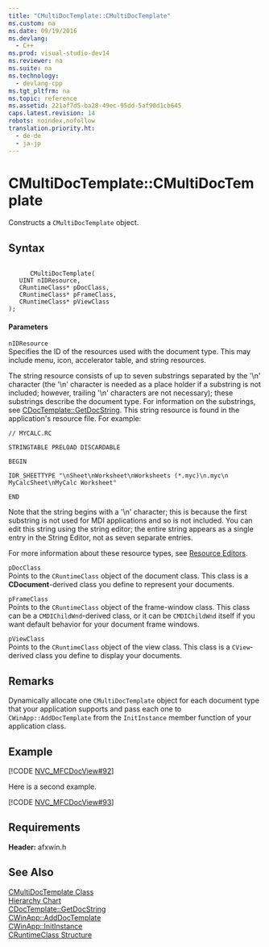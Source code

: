 ```yaml
---
title: "CMultiDocTemplate::CMultiDocTemplate"
ms.custom: na
ms.date: 09/19/2016
ms.devlang: 
  - C++
ms.prod: visual-studio-dev14
ms.reviewer: na
ms.suite: na
ms.technology: 
  - devlang-cpp
ms.tgt_pltfrm: na
ms.topic: reference
ms.assetid: 221af7d5-ba28-49ec-95dd-5af90d1cb645
caps.latest.revision: 14
robots: noindex,nofollow
translation.priority.ht: 
  - de-de
  - ja-jp
---
```

# CMultiDocTemplate::CMultiDocTemplate
Constructs a `CMultiDocTemplate` object.  
  
## Syntax  
  
```  
  
      CMultiDocTemplate(  
   UINT nIDResource,  
   CRuntimeClass* pDocClass,  
   CRuntimeClass* pFrameClass,  
   CRuntimeClass* pViewClass   
);  
```  
  
#### Parameters  
 `nIDResource`  
 Specifies the ID of the resources used with the document type. This may include menu, icon, accelerator table, and string resources.  
  
 The string resource consists of up to seven substrings separated by the '\n' character (the '\n' character is needed as a place holder if a substring is not included; however, trailing '\n' characters are not necessary); these substrings describe the document type. For information on the substrings, see [CDocTemplate::GetDocString](../vs140/CDocTemplate--GetDocString.md). This string resource is found in the application's resource file. For example:  
  
 `// MYCALC.RC`  
  
 `STRINGTABLE PRELOAD DISCARDABLE`  
  
 `BEGIN`  
  
 `IDR_SHEETTYPE "\nSheet\nWorksheet\nWorksheets (*.myc)\n.myc\n MyCalcSheet\nMyCalc Worksheet"`  
  
 `END`  
  
 Note that the string begins with a '\n' character; this is because the first substring is not used for MDI applications and so is not included. You can edit this string using the string editor; the entire string appears as a single entry in the String Editor, not as seven separate entries.  
  
 For more information about these resource types, see [Resource Editors](../vs140/Resource-Editors.md).  
  
 `pDocClass`  
 Points to the `CRuntimeClass` object of the document class. This class is a **CDocument**-derived class you define to represent your documents.  
  
 `pFrameClass`  
 Points to the `CRuntimeClass` object of the frame-window class. This class can be a `CMDIChildWnd`-derived class, or it can be `CMDIChildWnd` itself if you want default behavior for your document frame windows.  
  
 `pViewClass`  
 Points to the `CRuntimeClass` object of the view class. This class is a `CView`-derived class you define to display your documents.  
  
## Remarks  
 Dynamically allocate one `CMultiDocTemplate` object for each document type that your application supports and pass each one to `CWinApp::AddDocTemplate` from the `InitInstance` member function of your application class.  
  
## Example  
 [!CODE [NVC_MFCDocView#92](../CodeSnippet/VS_Snippets_Cpp/NVC_MFCDocView#92)]  
  
 Here is a second example.  
  
 [!CODE [NVC_MFCDocView#93](../CodeSnippet/VS_Snippets_Cpp/NVC_MFCDocView#93)]  
  
## Requirements  
 **Header:** afxwin.h  
  
## See Also  
 [CMultiDocTemplate Class](../vs140/CMultiDocTemplate-Class.md)   
 [Hierarchy Chart](../vs140/Hierarchy-Chart.md)   
 [CDocTemplate::GetDocString](../vs140/CDocTemplate--GetDocString.md)   
 [CWinApp::AddDocTemplate](../vs140/CWinApp--AddDocTemplate.md)   
 [CWinApp::InitInstance](../vs140/CWinApp--InitInstance.md)   
 [CRuntimeClass Structure](../vs140/CRuntimeClass-Structure.md)